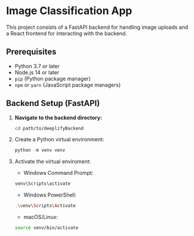 # Image Classification App

This project consists of a FastAPI backend for handling image uploads and a React frontend for interacting with the backend.

## Prerequisites

- Python 3.7 or later
- Node.js 14 or later
- `pip` (Python package manager)
- `npm` or `yarn` (JavaScript package managers)

## Backend Setup (FastAPI)

1. **Navigate to the backend directory:**

   ```bash
   cd path/to/deeplifyBackend
2. Create a Python virtual environment:

   ```python
   python -m venv venv
3. Activate the virtual enviroment:

   - Windows Command Prompt:
 
   ```bash
   venv\Scripts\activate
   ```
   
   - Windows PowerShell:
 
   ```bash
   .\venv\Scripts\Activate
   ```
   - macOS/Linux:
 
   ```bash
   source venv/bin/activate
   ```

